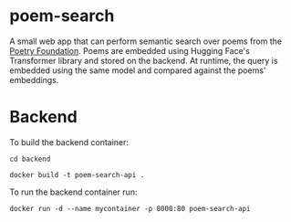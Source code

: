 # poem-search
A small web app that can perform semantic search over poems from the [Poetry Foundation](https://www.poetryfoundation.org/). Poems are embedded using Hugging Face's Transformer library and stored on the backend. At runtime, the query is embedded using the same model and compared against the poems' embeddings.
# Backend
To build the backend container:

`cd backend`

`docker build -t poem-search-api .`

To run the backend container run: 

`docker run -d --name mycontainer -p 8000:80 poem-search-api`